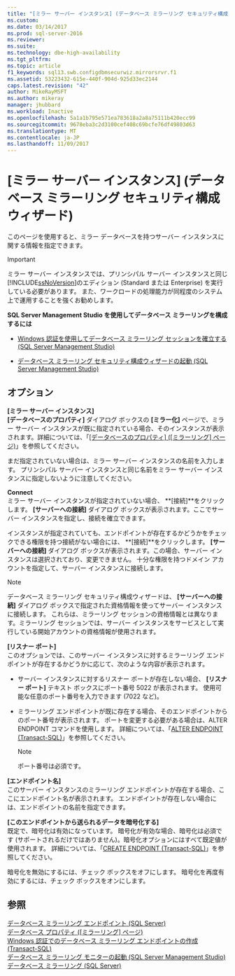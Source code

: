 ```yaml
---
title: "[ミラー サーバー インスタンス] (データベース ミラーリング セキュリティ構成ウィザード) | Microsoft Docs"
ms.custom: 
ms.date: 03/14/2017
ms.prod: sql-server-2016
ms.reviewer: 
ms.suite: 
ms.technology: dbe-high-availability
ms.tgt_pltfrm: 
ms.topic: article
f1_keywords: sql13.swb.configdbmsecurwiz.mirrorsrvr.f1
ms.assetid: 53223432-615e-440f-904d-925d33ec2144
caps.latest.revision: "42"
author: MikeRayMSFT
ms.author: mikeray
manager: jhubbard
ms.workload: Inactive
ms.openlocfilehash: 5a1a1b795e571ea783618a2a8a75111b420ecc99
ms.sourcegitcommit: 9678eba3c2d3100cef408c69bcfe76df49803d63
ms.translationtype: MT
ms.contentlocale: ja-JP
ms.lasthandoff: 11/09/2017
---
```

# <a name="mirror-server-instance-configure-database-mirroring-security-wizard"></a>[ミラー サーバー インスタンス] (データベース ミラーリング セキュリティ構成ウィザード)
  このページを使用すると、ミラー データベースを持つサーバー インスタンスに関する情報を指定できます。  
  
> [!IMPORTANT]  
>  ミラー サーバー インスタンスでは、プリンシパル サーバー インスタンスと同じ [!INCLUDE[ssNoVersion](../../includes/ssnoversion-md.md)]のエディション (Standard または Enterprise) を実行している必要があります。 また、ワークロードの処理能力が同程度のシステム上で運用することを強くお勧めします。  
  
 **SQL Server Management Studio を使用してデータベース ミラーリングを構成するには**  
  
-   [Windows 認証を使用してデータベース ミラーリング セッションを確立する &#40;SQL Server Management Studio&#41;](../../database-engine/database-mirroring/establish-database-mirroring-session-windows-authentication.md)  
  
-   [データベース ミラーリング セキュリティ構成ウィザードの起動 &#40;SQL Server Management Studio&#41;](../../database-engine/database-mirroring/start-the-configuring-database-mirroring-security-wizard.md)  
  
## <a name="options"></a>オプション  
 **[ミラー サーバー インスタンス]**  
 **[データベースのプロパティ]** ダイアログ ボックスの **[ミラー化]** ページで、ミラー サーバー インスタンスが既に指定されている場合、そのインスタンスが表示されます。詳細については、「[[データベースのプロパティ] &#40;[ミラーリング] ページ&#41;](../../relational-databases/databases/database-properties-mirroring-page.md)」を参照してください。  
  
 まだ指定されていない場合は、ミラー サーバー インスタンスの名前を入力します。 プリンシパル サーバー インスタンスと同じ名前をミラー サーバー インスタンスに指定しないように注意してください。  
  
 **Connect**  
 ミラー サーバー インスタンスが指定されていない場合、 **[接続]**をクリックします。 **[サーバーへの接続]** ダイアログ ボックスが表示されます。ここでサーバー インスタンスを指定し、接続を確立できます。  
  
 インスタンスが指定されていても、エンドポイントが存在するかどうかをチェックできる権限を持つ接続がない場合には、 **[接続]**をクリックします。 **[サーバーへの接続]** ダイアログ ボックスが表示されます。この場合、サーバー インスタンスは選択されており、変更できません。 十分な権限を持つドメイン アカウントを指定して、サーバー インスタンスに接続します。  
  
> [!NOTE]  
>  データベース ミラーリング セキュリティ構成ウィザードは、 **[サーバーへの接続]** ダイアログ ボックスで指定された資格情報を使ってサーバー インスタンスに接続します。 これらは、ミラーリング セッションの資格情報とは異なります。ミラーリング セッションでは、サーバー インスタンスをサービスとして実行している開始アカウントの資格情報が使用されます。  
  
 **[リスナー ポート]**  
 このオプションでは、このサーバー インスタンスに対するミラーリング エンドポイントが存在するかどうかに応じて、次のような内容が表示されます。  
  
-   サーバー インスタンスに対するリスナー ポートが存在しない場合、 **[リスナー ポート]** テキスト ボックスにポート番号 5022 が表示されます。 使用可能な任意のポート番号を入力できます (7022 など)。  
  
-   ミラーリング エンドポイントが既に存在する場合、そのエンドポイントからのポート番号が表示されます。 ポートを変更する必要がある場合は、ALTER ENDPOINT コマンドを使用します。 詳細については、「[ALTER ENDPOINT &#40;Transact-SQL&#41;](../../t-sql/statements/alter-endpoint-transact-sql.md)」を参照してください。  
  
    > [!NOTE]  
    >  ポート番号は必須です。  
  
 **[エンドポイント名]**  
 このサーバー インスタンスのミラーリング エンドポイントが存在する場合、ここにエンドポイント名が表示されます。 エンドポイントが存在しない場合には、エンドポイントの名前を指定できます。  
  
 **[このエンドポイントから送られるデータを暗号化する]**  
 既定で、暗号化は有効になっています。 暗号化が有効な場合、暗号化は必須です (サポートされるだけではありません)。暗号化オプションにはすべて既定値が使用されます。 詳細については、「[CREATE ENDPOINT &#40;Transact-SQL&#41;](../../t-sql/statements/create-endpoint-transact-sql.md)」を参照してください。  
  
 暗号化を無効にするには、チェック ボックスをオフにします。 暗号化を再度有効にするには、チェック ボックスをオンにします。  
  
## <a name="see-also"></a>参照  
 [データベース ミラーリング エンドポイント &#40;SQL Server&#41;](../../database-engine/database-mirroring/the-database-mirroring-endpoint-sql-server.md)   
 [データベース プロパティ &#40;[ミラーリング] ページ&#41;](../../relational-databases/databases/database-properties-mirroring-page.md)   
 [Windows 認証でのデータベース ミラーリング エンドポイントの作成 &#40;Transact-SQL&#41;](../../database-engine/database-mirroring/create-a-database-mirroring-endpoint-for-windows-authentication-transact-sql.md)   
 [データベース ミラーリング モニターの起動 &#40;SQL Server Management Studio&#41;](../../database-engine/database-mirroring/start-database-mirroring-monitor-sql-server-management-studio.md)   
 [データベース ミラーリング &#40;SQL Server&#41;](../../database-engine/database-mirroring/database-mirroring-sql-server.md)  
  
  
